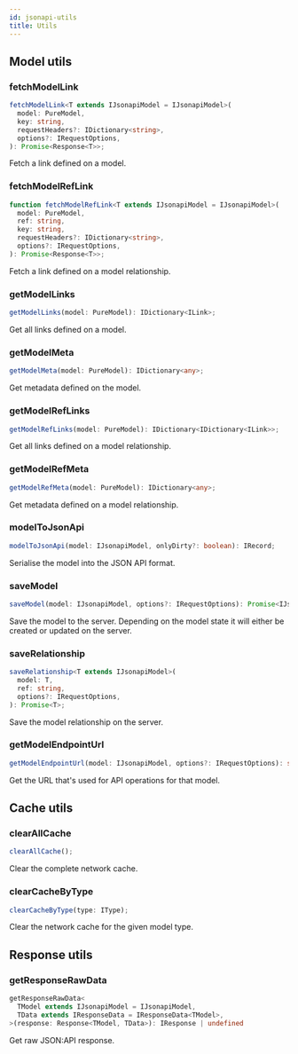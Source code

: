 ```yaml
---
id: jsonapi-utils
title: Utils
---
```


## Model utils

### fetchModelLink

```typescript
fetchModelLink<T extends IJsonapiModel = IJsonapiModel>(
  model: PureModel,
  key: string,
  requestHeaders?: IDictionary<string>,
  options?: IRequestOptions,
): Promise<Response<T>>;
```

Fetch a link defined on a model.

### fetchModelRefLink

```typescript
function fetchModelRefLink<T extends IJsonapiModel = IJsonapiModel>(
  model: PureModel,
  ref: string,
  key: string,
  requestHeaders?: IDictionary<string>,
  options?: IRequestOptions,
): Promise<Response<T>>;
```

Fetch a link defined on a model relationship.

### getModelLinks

```typescript
getModelLinks(model: PureModel): IDictionary<ILink>;
```

Get all links defined on a model.

### getModelMeta

```typescript
getModelMeta(model: PureModel): IDictionary<any>;
```

Get metadata defined on the model.

### getModelRefLinks

```typescript
getModelRefLinks(model: PureModel): IDictionary<IDictionary<ILink>>;
```

Get all links defined on a model relationship.

### getModelRefMeta

```typescript
getModelRefMeta(model: PureModel): IDictionary<any>;
```

Get metadata defined on a model relationship.

### modelToJsonApi

```typescript
modelToJsonApi(model: IJsonapiModel, onlyDirty?: boolean): IRecord;
```

Serialise the model into the JSON API format.

### saveModel

```typescript
saveModel(model: IJsonapiModel, options?: IRequestOptions): Promise<IJsonapiModel>;
```

Save the model to the server. Depending on the model state it will either be created or updated on the server.

### saveRelationship

```typescript
saveRelationship<T extends IJsonapiModel>(
  model: T,
  ref: string,
  options?: IRequestOptions,
): Promise<T>;
```

Save the model relationship on the server.

### getModelEndpointUrl

```typescript
getModelEndpointUrl(model: IJsonapiModel, options?: IRequestOptions): string;
```

Get the URL that's used for API operations for that model.

## Cache utils

### clearAllCache

```typescript
clearAllCache();
```

Clear the complete network cache.

### clearCacheByType

```typescript
clearCacheByType(type: IType);
```

Clear the network cache for the given model type.

## Response utils

### getResponseRawData

```typescript
getResponseRawData<
  TModel extends IJsonapiModel = IJsonapiModel,
  TData extends IResponseData = IResponseData<TModel>,
>(response: Response<TModel, TData>): IResponse | undefined
```

Get raw JSON:API response.
